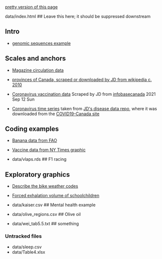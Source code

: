 
[pretty version of this page](index.html)

data/index.html ## Leave this here; it should be suppressed downstream

## Intro

* [genomic sequences example](data/sequencing_costs_oct2015.csv)

## Scales and anchors

* [Magazine circulation data](data/circulation.csv)

* [provinces of Canada, scraped or downloaded by JD from wikipedia c. 2010](data/canada.tsv)

* [Coronavirus vaccination data](data/canada_vaccines.tsv) Scraped by JD from [infobasecanada](https://health-infobasecanada.ca/covid-19/vaccination-coverage/) 2021 Sep 12 Sun

* [Coronavirus time series](data/coronaCA.csv) taken from [JD's disease data repo](https://github.com/mac-theobio/Disease_data.git), where it was downloaded from the [COVID19-Canada site](https://wzmli.github.io/COVID19-Canada/README.md)

## Coding examples

* [Banana data from FAO](data/FAOSTAT_data_1-7-2018.csv)

* [Vaccine data from NY Times graphic](data/vaccine_data_online.csv)

* data/vlaps.rds ## F1 racing

## Exploratory graphics

* [Describe the bike weather codes](data/bike_weather.csv)
* [Forced exhalation volume of schoolchildren](data/fev.csv)

* data/kaiser.csv ## Mental health example
* data/olive_regions.csv ## Olive oil
* data/wei_tab5.5.txt ## something





### Untracked files ###

* data/sleep.csv
* data/Table4.xlsx
